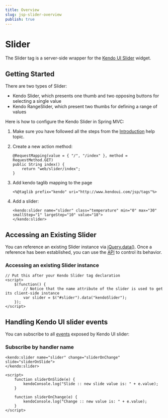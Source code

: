 ```yaml
---
title: Overview
slug: jsp-slider-overview
publish: true
---
```


# Slider

The Slider tag is a server-side wrapper for the [Kendo UI Slider](http://docs.kendoui.com/api/web/slider) widget.

## Getting Started

There are two types of Slider:

*   Kendo Slider, which presents one thumb and two opposing buttons for selecting a single value
*   Kendo RangeSlider, which present two thumbs for defining a range of values

Here is how to configure the Kendo Slider in Spring MVC:

1.  Make sure you have followed all the steps from the [Introduction](http://docs.kendoui.com/getting-started/using-kendo-with/jsp/introduction) help topic.

2.  Create a new action method:

        @RequestMapping(value = { "/", "/index" }, method = RequestMethod.GET)
        public String index() {
            return "web/slider/index";
        }

3.  Add kendo taglib mapping to the page

        <%@taglib prefix="kendo" uri="http://www.kendoui.com/jsp/tags"%>

4.  Add a slider:

        <kendo:slider name="slider" class="temperature" min="0" max="30" smallStep="1" largeStep="10" value="18">
	    </kendo:slider>

## Accessing an Existing Slider

You can reference an existing Slider instance via [jQuery.data()](http://api.jquery.com/jQuery.data/).
Once a reference has been established, you can use the [API](http://docs.kendoui.com/api/web/slider#methods) to control its behavior.

### Accessing an existing Slider instance

    // Put this after your Kendo Slider tag declaration
    <script>
        $(function() {
            // Notice that the name attribute of the slider is used to get its client-side instance
            var slider = $("#slider").data("kendoSlider");
        });
    </script>


## Handling Kendo UI slider events

You can subscribe to all [events](http://docs.kendoui.com/api/web/slider#events) exposed by Kendo UI slider:

### Subscribe by handler name

    <kendo:slider name="slider" change="sliderOnChange" slide="sliderOnSlide">
    </kendo:slider>

    <script>
        function sliderOnSlide(e) {
	        kendoConsole.log("Slide :: new slide value is: " + e.value);
	    }
	
	    function sliderOnChange(e) {
    	    kendoConsole.log("Change :: new value is: " + e.value);
    	}
    </script>
